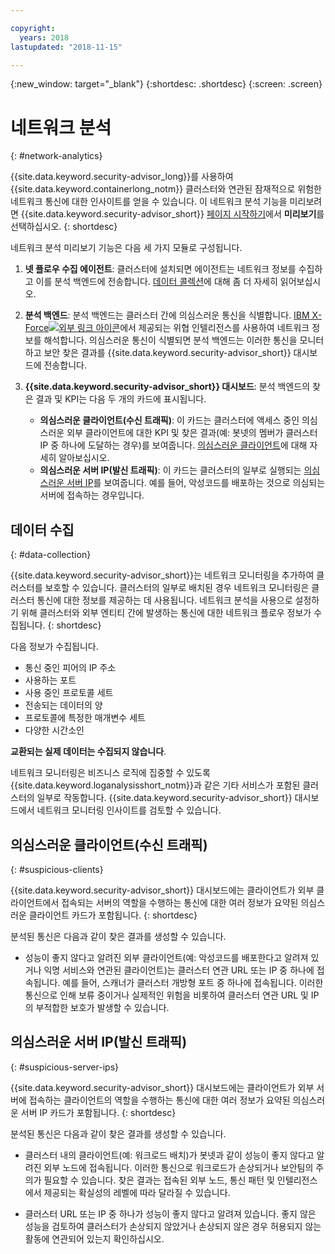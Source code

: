 ```yaml
---

copyright:
  years: 2018
lastupdated: "2018-11-15"

---
```


{:new_window: target="_blank"}
{:shortdesc: .shortdesc}
{:screen: .screen}

# 네트워크 분석
{: #network-analytics}

{{site.data.keyword.security-advisor_long}}를 사용하여 {{site.data.keyword.containerlong_notm}} 클러스터와 연관된 잠재적으로 위험한 네트워크 통신에 대한 인사이트를 얻을 수 있습니다. 이 네트워크 분석 기능을 미리보려면 {{site.data.keyword.security-advisor_short}} [페이지 시작하기](https://console.bluemix.net/security/advisor/#!/overview)에서 **미리보기**를 선택하십시오.
{: shortdesc}

네트워크 분석 미리보기 기능은 다음 세 가지 모듈로 구성됩니다.

1. **넷 플로우 수집 에이전트**: 클러스터에 설치되면 에이전트는 네트워크 정보를 수집하고 이를 분석 백엔드에 전송합니다. [데이터 콜렉션](#data-collection)에 대해 좀 더 자세히 읽어보십시오. 

2. **분석 백엔드**: 분석 백엔드는 클러스터 간에 의심스러운 통신을 식별합니다. [IBM X-Force![외부 링크 아이콘](../../icons/launch-glyph.svg "외부 링크 아이콘")](https://www.ibm.com/security/xforce)에서 제공되는 위협 인텔리전스를 사용하여 네트워크 정보를 해석합니다. 의심스러운 통신이 식별되면 분석 백엔드는 이러한 통신을 모니터하고 보안 찾은 결과를 {{site.data.keyword.security-advisor_short}} 대시보드에 전송합니다.

3. **{{site.data.keyword.security-advisor_short}} 대시보드**: 분석 백엔드의 찾은 결과 및 KPI는 다음 두 개의 카드에 표시됩니다. 

   - **의심스러운 클라이언트(수신 트래픽)**: 이 카드는 클러스터에 액세스 중인 의심스러운 외부 클라이언트에 대한 KPI 및 찾은 결과(예: 봇넷의 멤버가 클러스터 IP 중 하나에 도달하는 경우)를 보여줍니다. [의심스러운 클라이언트](#suspicious-clients)에 대해 자세히 알아보십시오.
   - **의심스러운 서버 IP(발신 트래픽)**: 이 카드는 클러스터의 일부로 실행되는 [의심스러운 서버 IP](#suspicious-server-ips)를 보여줍니다. 예를 들어, 악성코드를 배포하는 것으로 의심되는 서버에 접속하는 경우입니다. 


## 데이터 수집
{: #data-collection}

{{site.data.keyword.security-advisor_short}}는 네트워크 모니터링을 추가하여 클러스터를 보호할 수 있습니다. 클러스터의 일부로 배치된 경우 네트워크 모니터링은 클러스터 통신에 대한 정보를 제공하는 데 사용됩니다. 네트워크 분석을 사용으로 설정하기 위해 클러스터와 외부 엔티티 간에 발생하는 통신에 대한 네트워크 플로우 정보가 수집됩니다.
{: shortdesc}

다음 정보가 수집됩니다.

* 통신 중인 피어의 IP 주소
* 사용하는 포트
* 사용 중인 프로토콜 세트
* 전송되는 데이터의 양
* 프로토콜에 특정한 매개변수 세트
* 다양한 시간소인

**교환되는 실제 데이터는 수집되지 않습니다**. 

네트워크 모니터링은 비즈니스 로직에 집중할 수 있도록 {{site.data.keyword.loganalysisshort_notm}}과 같은 기타 서비스가 포함된 클러스터의 일부로 작동합니다. {{site.data.keyword.security-advisor_short}} 대시보드에서 네트워크 모니터링 인사이트를 검토할 수 있습니다. 


## 의심스러운 클라이언트(수신 트래픽)
{: #suspicious-clients}

{{site.data.keyword.security-advisor_short}} 대시보드에는 클라이언트가 외부 클라이언트에서 접속되는 서버의 역할을 수행하는 통신에 대한 여러 정보가 요약된 의심스러운 클라이언트 카드가 포함됩니다.
{: shortdesc}

분석된 통신은 다음과 같이 찾은 결과를 생성할 수 있습니다. 

- 성능이 좋지 않다고 알려진 외부 클라이언트(예: 악성코드를 배포한다고 알려져 있거나 익명 서비스와 연관된 클라이언트)는 클러스터 연관 URL 또는 IP 중 하나에 접속됩니다. 예를 들어, 스캐너가 클러스터 개방형 포트 중 하나에 접속됩니다. 이러한 통신으로 인해 보류 중이거나 실제적인 위험을 비롯하여 클러스터 연관 URL 및 IP의 부적합한 보호가 발생할 수 있습니다. 


## 의심스러운 서버 IP(발신 트래픽)
{: #suspicious-server-ips}

{{site.data.keyword.security-advisor_short}} 대시보드에는 클라이언트가 외부 서버에 접속하는 클라이언트의 역할을 수행하는 통신에 대한 여러 정보가 요약된 의심스러운 서버 IP 카드가 포함됩니다.
{: shortdesc}

분석된 통신은 다음과 같이 찾은 결과를 생성할 수 있습니다. 

- 클러스터 내의 클라이언트(예: 워크로드 배치)가 봇넷과 같이 성능이 좋지 않다고 알려진 외부 노드에 접속됩니다. 이러한 통신으로 워크로드가 손상되거나 보안팀의 주의가 필요할 수 있습니다. 찾은 결과는 접속된 외부 노드, 통신 패턴 및 인텔리전스에서 제공되는 확실성의 레벨에 따라 달라질 수 있습니다. 

- 클러스터 URL 또는 IP 중 하나가 성능이 좋지 않다고 알려져 있습니다. 좋지 않은 성능을 검토하여 클러스터가 손상되지 않았거나 손상되지 않은 경우 허용되지 않는 활동에 연관되어 있는지 확인하십시오. 
